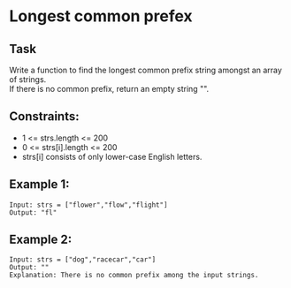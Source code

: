# Longest common prefex

## Task
Write a function to find the longest common prefix string amongst an array of strings.  
If there is no common prefix, return an empty string "".  


## Constraints:
- 1 <= strs.length <= 200
- 0 <= strs[i].length <= 200
- strs[i] consists of only lower-case English letters.


## Example 1:
```
Input: strs = ["flower","flow","flight"]
Output: "fl"
```

## Example 2:
```
Input: strs = ["dog","racecar","car"]
Output: ""
Explanation: There is no common prefix among the input strings.
```